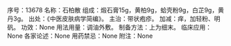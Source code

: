 序号：13678
名称：石柏散
组成：煅石膏15g，黄柏9g，蛤壳粉9g，白芷9g，黄丹3g。
出处：《中医皮肤病学简编》。
主治：带状疱疹。
加减：痒，加轻粉、明矾。
功效：None
用法用量：调油外敷。
制备方法：上为细末。
临床应用：None
各家论述：None
用药禁忌：None
附注：None
